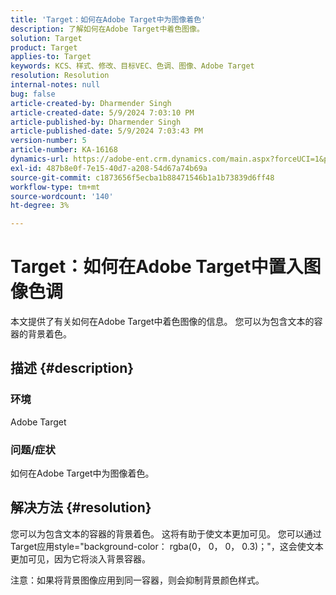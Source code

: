 ```yaml
---
title: 'Target：如何在Adobe Target中为图像着色'
description: 了解如何在Adobe Target中着色图像。
solution: Target
product: Target
applies-to: Target
keywords: KCS、样式、修改、目标VEC、色调、图像、Adobe Target
resolution: Resolution
internal-notes: null
bug: false
article-created-by: Dharmender Singh
article-created-date: 5/9/2024 7:03:10 PM
article-published-by: Dharmender Singh
article-published-date: 5/9/2024 7:03:43 PM
version-number: 5
article-number: KA-16168
dynamics-url: https://adobe-ent.crm.dynamics.com/main.aspx?forceUCI=1&pagetype=entityrecord&etn=knowledgearticle&id=c0b589c3-360e-ef11-9f8a-6045bd006b25
exl-id: 487b8e0f-7e15-40d7-a208-54d67a74b69a
source-git-commit: c1873656f5ecba1b88471546b1a1b73839d6ff48
workflow-type: tm+mt
source-wordcount: '140'
ht-degree: 3%

---
```


# Target：如何在Adobe Target中置入图像色调


本文提供了有关如何在Adobe Target中着色图像的信息。 您可以为包含文本的容器的背景着色。

## 描述 {#description}


### <b>环境</b>

Adobe Target

### <b>问题/症状</b>

如何在Adobe Target中为图像着色。


## 解决方法 {#resolution}


您可以为包含文本的容器的背景着色。 这将有助于使文本更加可见。
您可以通过Target应用style=&quot;background-color： rgba(0， 0， 0， 0.3)；&quot;，这会使文本更加可见，因为它将淡入背景容器。

注意：如果将背景图像应用到同一容器，则会抑制背景颜色样式。
